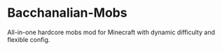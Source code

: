 # Bacchanalian-Mobs
All-in-one hardcore mobs mod for Minecraft with dynamic difficulty and flexible config.
